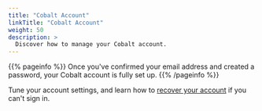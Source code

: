 ```yaml
---
title: "Cobalt Account"
linkTitle: "Cobalt Account"
weight: 50
description: >
  Discover how to manage your Cobalt account.
---
```


{{% pageinfo %}}
Once you've confirmed your email address and created a password, your Cobalt account is fully set up.
{{% /pageinfo %}}

Tune your account settings, and learn how to [recover your account](/platform-deep-dive/cobalt-account/account-recovery/) if you can't sign in.